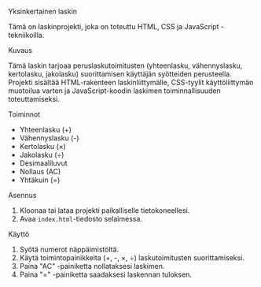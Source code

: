 Yksinkertainen laskin

Tämä on laskinprojekti, joka on toteuttu HTML, CSS ja JavaScript -tekniikoilla.

Kuvaus

Tämä laskin tarjoaa peruslaskutoimitusten (yhteenlasku, vähennyslasku, kertolasku, jakolasku) suorittamisen käyttäjän syötteiden perusteella. Projekti sisältää HTML-rakenteen laskinliittymälle, CSS-tyylit käyttöliittymän muotoilua varten ja JavaScript-koodin laskimen toiminnallisuuden toteuttamiseksi.

Toiminnot

- Yhteenlasku (+)
- Vähennyslasku (-)
- Kertolasku (×)
- Jakolasku (÷)
- Desimaaliluvut
- Nollaus (AC)
- Yhtäkuin (=)

Asennus

1. Kloonaa tai lataa projekti paikalliselle tietokoneellesi.
2. Avaa `index.html`-tiedosto selaimessa.

Käyttö

1. Syötä numerot näppäimistöltä.
2. Käytä toimintopainikkeita (+, -, ×, ÷) laskutoimitusten suorittamiseksi.
3. Paina "AC" -painiketta nollataksesi laskimen.
4. Paina "=" -painiketta saadaksesi laskennan tuloksen.


